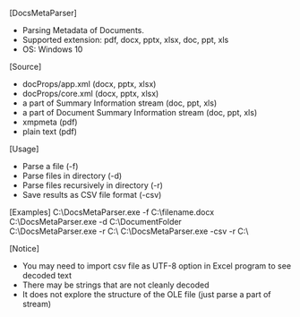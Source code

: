 [DocsMetaParser]
- Parsing Metadata of Documents.
- Supported extension: pdf, docx, pptx, xlsx, doc, ppt, xls
- OS: Windows 10

[Source]
- docProps/app.xml (docx, pptx, xlsx)
- docProps/core.xml (docx, pptx, xlsx)
- a part of Summary Information stream (doc, ppt, xls)
- a part of Document Summary Information stream (doc, ppt, xls) 
- xmpmeta (pdf)
- plain text (pdf)

[Usage]
- Parse a file (-f)
- Parse files in directory (-d)
- Parse files recursively in directory (-r)
- Save results as CSV file format (-csv)

[Examples]
  C:\DocsMetaParser.exe -f C:\filename.docx 
  C:\DocsMetaParser.exe -d C:\DocumentFolder    
  C:\DocsMetaParser.exe -r C:\ 
  C:\DocsMetaParser.exe -csv -r C:\ 
  

[Notice]
- You may need to import csv file as UTF-8 option in Excel program to see decoded text
- There may be strings that are not cleanly decoded
- It does not explore the structure of the OLE file (just parse a part of stream)
